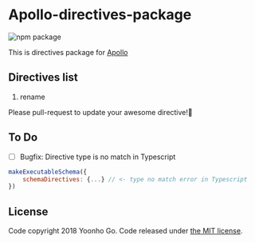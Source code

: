 # Apollo-directives-package

![npm package](https://img.shields.io/badge/npm%20package-1.0.7-brightgreen.svg)

This is directives package for [Apollo](https://www.apollographql.com/)



## Directives list

1. rename

Please pull-request to update your awesome directive!🤩



## To Do
- [ ] Bugfix: Directive type is no match in Typescript
```js
makeExecutableSchema({
    schemaDirectives: {...} // <- type no match error in Typescript
})
```



## License

Code copyright 2018 Yoonho Go. Code released under [the MIT license](https://github.com/jgthms/bulma/blob/master/LICENSE).